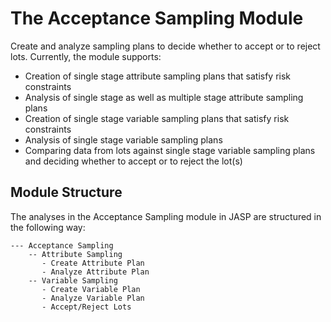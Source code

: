 # The Acceptance Sampling Module

Create and analyze sampling plans to decide whether to accept or to reject lots.
Currently, the module supports:
- Creation of single stage attribute sampling plans that satisfy risk constraints
- Analysis of single stage as well as multiple stage attribute sampling plans
- Creation of single stage variable sampling plans that satisfy risk constraints
- Analysis of single stage variable sampling plans
- Comparing data from lots against single stage variable sampling plans and deciding whether to accept or to reject the lot(s)

## Module Structure

The analyses in the Acceptance Sampling module in JASP are structured in the following way:

```
--- Acceptance Sampling
    -- Attribute Sampling
       - Create Attribute Plan
       - Analyze Attribute Plan
    -- Variable Sampling
       - Create Variable Plan
       - Analyze Variable Plan
       - Accept/Reject Lots       
```